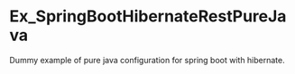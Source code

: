 # Ex_SpringBootHibernateRestPureJava
Dummy example of pure java configuration for spring boot with hibernate.
